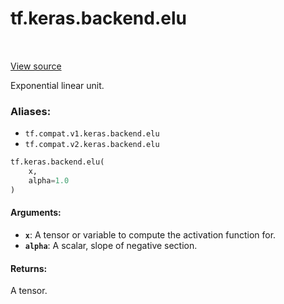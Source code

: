 <div itemscope itemtype="http://developers.google.com/ReferenceObject">
<meta itemprop="name" content="tf.keras.backend.elu" />
<meta itemprop="path" content="Stable" />
</div>

# tf.keras.backend.elu

<!-- Insert buttons -->

<table class="tfo-notebook-buttons tfo-api" align="left">
</table>

<a target="_blank" href="/code/stable/tensorflow/python/keras/backend.py">View source</a>



<!-- Start diff -->
Exponential linear unit.

### Aliases:

* `tf.compat.v1.keras.backend.elu`
* `tf.compat.v2.keras.backend.elu`


``` python
tf.keras.backend.elu(
    x,
    alpha=1.0
)
```



<!-- Placeholder for "Used in" -->


#### Arguments:


* <b>`x`</b>: A tensor or variable to compute the activation function for.
* <b>`alpha`</b>: A scalar, slope of negative section.


#### Returns:

A tensor.
